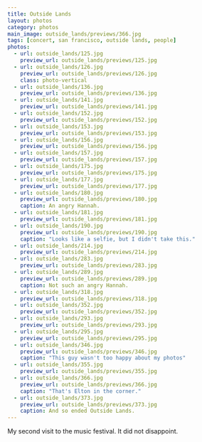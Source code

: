 ```yaml
---
title: Outside Lands
layout: photos
category: photos
main_image: outside_lands/previews/366.jpg
tags: [concert, san francisco, outside lands, people]
photos:
  - url: outside_lands/125.jpg
    preview_url: outside_lands/previews/125.jpg
  - url: outside_lands/126.jpg
    preview_url: outside_lands/previews/126.jpg
    class: photo-vertical
  - url: outside_lands/136.jpg
    preview_url: outside_lands/previews/136.jpg
  - url: outside_lands/141.jpg
    preview_url: outside_lands/previews/141.jpg
  - url: outside_lands/152.jpg
    preview_url: outside_lands/previews/152.jpg
  - url: outside_lands/153.jpg
    preview_url: outside_lands/previews/153.jpg
  - url: outside_lands/156.jpg
    preview_url: outside_lands/previews/156.jpg
  - url: outside_lands/157.jpg
    preview_url: outside_lands/previews/157.jpg
  - url: outside_lands/175.jpg
    preview_url: outside_lands/previews/175.jpg
  - url: outside_lands/177.jpg
    preview_url: outside_lands/previews/177.jpg
  - url: outside_lands/180.jpg
    preview_url: outside_lands/previews/180.jpg
    caption: An angry Hannah.
  - url: outside_lands/181.jpg
    preview_url: outside_lands/previews/181.jpg
  - url: outside_lands/190.jpg
    preview_url: outside_lands/previews/190.jpg
    caption: "Looks like a selfie, but I didn't take this."
  - url: outside_lands/214.jpg
    preview_url: outside_lands/previews/214.jpg
  - url: outside_lands/283.jpg
    preview_url: outside_lands/previews/283.jpg
  - url: outside_lands/289.jpg
    preview_url: outside_lands/previews/289.jpg
    caption: Not such an angry Hannah.
  - url: outside_lands/318.jpg
    preview_url: outside_lands/previews/318.jpg
  - url: outside_lands/352.jpg
    preview_url: outside_lands/previews/352.jpg
  - url: outside_lands/293.jpg
    preview_url: outside_lands/previews/293.jpg
  - url: outside_lands/295.jpg
    preview_url: outside_lands/previews/295.jpg
  - url: outside_lands/346.jpg
    preview_url: outside_lands/previews/346.jpg
    caption: "This guy wasn't too happy about my photos"
  - url: outside_lands/355.jpg
    preview_url: outside_lands/previews/355.jpg
  - url: outside_lands/366.jpg
    preview_url: outside_lands/previews/366.jpg
    caption: "That's Elton in the corner."
  - url: outside_lands/373.jpg
    preview_url: outside_lands/previews/373.jpg
    caption: And so ended Outside Lands.
---
```


My second visit to the music festival. It did not disappoint.
